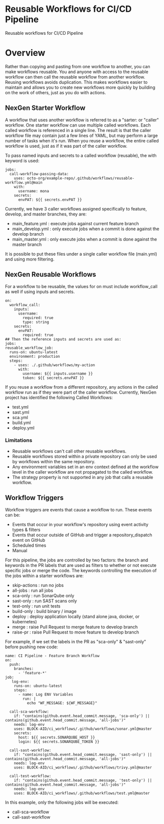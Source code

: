 # Reusable Workflows for CI/CD Pipeline
Reusable workflows for CI/CD Pipeline

# Overview
Rather than copying and pasting from one workflow to another, you can make workflows reusable. You and anyone with access to the reusable workflow can then call the reusable workflow from another workflow.  Reusing workflows avoids duplication. This makes workflows easier to maintain and allows you to create new workflows more quickly by building on the work of others, just as you do with actions.
## NexGen Starter Workflow
A workflow that uses another workflow is referred to as a "sarter: or "caller" workflow.  One starter workflow can use multiple called workflows. Each called workflow is referenced in a single line. The result is that the caller workflow file may contain just a few lines of YAML, but may perform a large number of tasks when it's run. When you reuse a workflow, the entire called workflow is used, just as if it was part of the caller workflow.

To pass named inputs and secrets to a called workflow (reusable), the with keyword is used:
```
jobs:
  call-workflow-passing-data:
    uses: octo-org/example-repo/.github/workflows/reusable-workflow.yml@main
    with:
      username: mona
    secrets:
      envPAT: ${{ secrets.envPAT }}
```
Currently, we have 3 caller workflows assigned specifically to feature, develop, and master branches, they are:

+ main_feature.yml : execute jobs against current feature branch
+ main_develop.yml : only execute jobs when a commit is done against the develop branch
+ main_master.yml : only execute jobs when a commit is done against the master branch

It is possible to put these files under a single caller workflow file (main.yml) and using more filtering.

## NexGen Reusable Workflows
For a workflow to be reusable, the values for on must include workflow_call as well if using inputs and secrets.
```
on:
  workflow_call:
    inputs:
      username:
        required: true
        type: string
    secrets:
      envPAT:
        required: true
## Then the reference inputs and secrets are used as:
jobs:
reusable_workflow_job:
  runs-on: ubuntu-latest
  environment: production
  steps:
    - uses: ./.github/workflows/my-action
      with:
        username: ${{ inputs.username }}
        token: ${{ secrets.envPAT }}
```
If you reuse a workflow from a different repository, any actions in the called workflow run as if they were part of the caller workflow.  Currently, NexGen project has identified the following Called Workflows:

+ test.yml
+ sast.yml
+ sca.yml
+ build.yml
+ deploy.yml

### Limitations
+ Reusable workflows can't call other reusable workflows.
+ Reusable workflows stored within a private repository can only be used by workflows within the same repository.
+ Any environment variables set in an env context defined at the workflow level in the caller workflow are not propagated to the called workflow. 
+ The strategy property is not supported in any job that calls a reusable workflow.

## Workflow Triggers
Workflow triggers are events that cause a workflow to run.  These events can be:

+ Events that occur in your workflow's repository using event activity types & filters
+ Events that occur outside of GitHub and trigger a repository_dispatch event on GitHub
+ Scheduled times
+ Manual

For this pipeline, the jobs are controlled by two factors: the branch and keywords in the PR labels that are used as filters to whether or not execute specific jobs or merge the code.  The keywords controlling the execution of the jobs within a starter workflows are:

+ skip-actions : run no jobs
+ all-jobs : run all jobs
+ sca-only : run SonarQube only
+ sast-only : run SAST scans only
+ test-only : run unit tests
+ build-only : build binary / image
+ deploy : deploy application locally (stand alone java, docker, or kubernetes)
+ merge : raise Pull Request to merge feature to develop branch
+ raise-pr : raise Pull Request to move feature to develop branch  

For example, if we set the labels in the PR as "sca-only" & "sast-only" before pushing new code:
```
name: CI Pipeline - Feature Branch Workflow
on:
  push:
    branches:
      - 'feature-*'
job:
   log-env:
    runs-on: ubuntu-latest
    steps:
      - name: Log ENV Variables
        run: |
          echo "WF_MESSAGE: ${WF_MESSAGE}"
          
  call-sca-workflow:
    if: "contains(github.event.head_commit.message, 'sca-only') || contains(github.event.head_commit.message, 'all-jobs')" 
    needs: log-env
    uses: BLOCK-AID/ci_workflows/.github/workflows/sonar.yml@master
    secrets:
      host: ${{ secrets.SONARQUBE_HOST }}
      login: ${{ secrets.SONARQUBE_TOKEN }}

  call-sast-workflow:
    if: "contains(github.event.head_commit.message, 'sast-only') || contains(github.event.head_commit.message, 'all-jobs')" 
    needs: log-env
    uses: BLOCK-AID/ci_workflows/.github/workflows/trivy.yml@master

  call-test-workflow:
    if: "contains(github.event.head_commit.message, 'test-only') || contains(github.event.head_commit.message, 'all-jobs')" 
    needs: log-env
    uses: BLOCK-AID/ci_workflows/.github/workflows/test.yml@master
```
In this example, only the following jobs will be executed:

+ call-sca-workflow
+ call-sast-workflow

